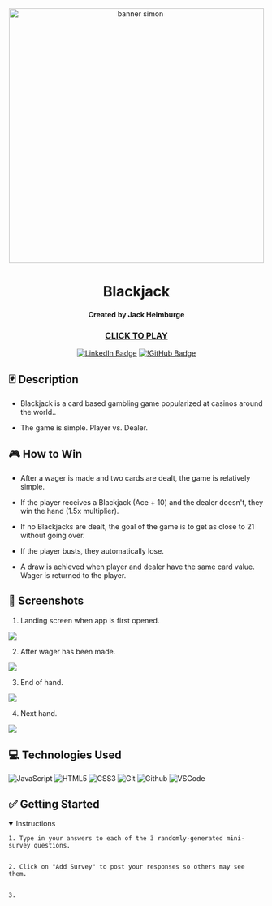   <div align="center">
<div align="center" id="user-content-banner" dir="auto">
   <a target="_blank" rel="noopener noreferrer nofollow"><img width="502" alt="banner simon" src="https://clientarea.evolution.com/netent/wp-content/nfs-uploads/uploads/cdn/3b662a4ba2d3f74dc7e050836523a6f6/02_banner_blackjack_720x300_blackjackhtml5.jpg" style="max-width: 100%;"></a>
</div>

  # Blackjack
 #### Created by Jack Heimburge
  ### [CLICK TO PLAY](https://centipedejam.github.io/blackjack/)

 
  [![LinkedIn Badge](https://img.shields.io/badge/-@jackheimburge-blue?style=flat&logo=Linkedin&logoColor=black)](https://www.linkedin.com/in/jackheimburge/)
  [![!GitHub Badge](https://img.shields.io/badge/-@jackheimburge-red?style=flat&logo=github&logoColor=black)](https://github.com/centipedejam)
  </div>


## :black_joker: Description

* Blackjack is a card based gambling game popularized at casinos around the world.. 

* The game is simple. Player vs. Dealer.

## :video_game: How to Win


* After a wager is made and two cards are dealt, the game is relatively simple.


* If the player receives a Blackjack (Ace + 10) and the dealer doesn't, they win the hand (1.5x multiplier).


* If no Blackjacks are dealt, the goal of the game is to get as close to 21 without going over.


* If the player busts, they automatically lose.


* A draw is achieved when player and dealer have the same card value. Wager is returned to the player.

## :camera_flash: Screenshots

1. Landing screen when app is first opened.

<img src="https://i.imgur.com/CRHDpyj.png">

2. After wager has been made.

<img src="https://i.imgur.com/CRHDpyj.png">

3. End of hand. 

<img src="https://i.imgur.com/CRHDpyj.png">

4. Next hand.

<img src="https://i.imgur.com/CRHDpyj.png">

## :computer: Technologies Used

![JavaScript](https://img.shields.io/badge/-JavaScript-05122A?style=flat&logo=javascript)
![HTML5](https://img.shields.io/badge/-HTML5-05122A?style=flat&logo=html5)
![CSS3](https://img.shields.io/badge/-CSS-05122A?style=flat&logo=css3)
![Git](https://img.shields.io/badge/-Git-05122A?style=flat&logo=git)
![Github](https://img.shields.io/badge/-GitHub-05122A?style=flat&logo=github)
![VSCode](https://img.shields.io/badge/-VS_Code-05122A?style=flat&logo=visualstudio)

## :white_check_mark: Getting Started

<details open>
  <summary> Instructions </summary>
    
    1. Type in your answers to each of the 3 randomly-generated mini-survey questions.


    2. Click on "Add Survey" to post your responses so others may see them.


    3. 
</details>

